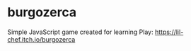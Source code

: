 # burgozerca
Simple JavaScript game created for learning
Play: https://lil-chef.itch.io/burgozerca 
